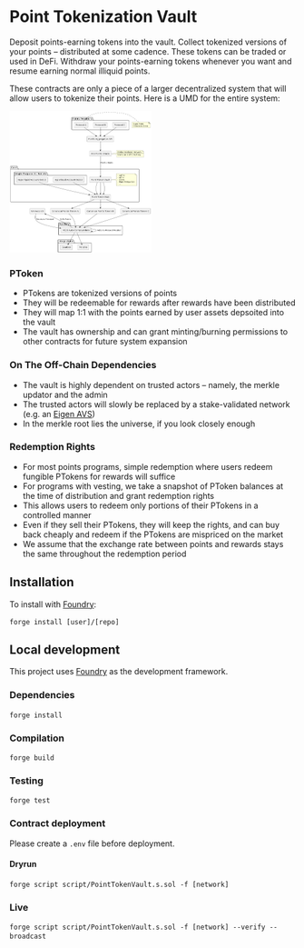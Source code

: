 # Point Tokenization Vault

Deposit points-earning tokens into the vault. Collect tokenized versions of your points – distributed at some cadence. These tokens can be traded or used in DeFi. Withdraw your points-earning tokens whenever you want and resume earning normal illiquid points.

These contracts are only a piece of a larger decentralized system that will allow users to tokenize their points. Here is a UMD for the entire system:

<img src="./assets/point-tokenization-system.png" width="250" height="250">

### PToken

- PTokens are tokenized versions of points
- They will be redeemable for rewards after rewards have been distributed
- They will map 1:1 with the points earned by user assets depsoited into the vault
- The vault has ownership and can grant minting/burning permissions to other contracts for future system expansion

### On The Off-Chain Dependencies

- The vault is highly dependent on trusted actors – namely, the merkle updator and the admin
- The trusted actors will slowly be replaced by a stake-validated network (e.g. an [Eigen AVS](https://docs.eigenlayer.xyz/eigenlayer/overview/key-terms))
- In the merkle root lies the universe, if you look closely enough

### Redemption Rights

- For most points programs, simple redemption where users redeem fungible PTokens for rewards will suffice
- For programs with vesting, we take a snapshot of PToken balances at the time of distribution and grant redemption rights
- This allows users to redeem only portions of their PTokens in a controlled manner
- Even if they sell their PTokens, they will keep the rights, and can buy back cheaply and redeem if the PTokens are mispriced on the market
- We assume that the exchange rate between points and rewards stays the same throughout the redemption period


## Installation

To install with [Foundry](https://github.com/gakonst/foundry):

```
forge install [user]/[repo]
```

## Local development

This project uses [Foundry](https://github.com/gakonst/foundry) as the development framework.

### Dependencies

```
forge install
```

### Compilation

```
forge build
```

### Testing

```
forge test
```

### Contract deployment

Please create a `.env` file before deployment.

#### Dryrun

```
forge script script/PointTokenVault.s.sol -f [network]
```

### Live

```
forge script script/PointTokenVault.s.sol -f [network] --verify --broadcast
```